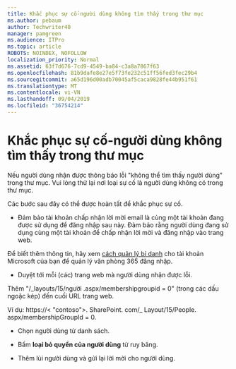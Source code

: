 ```yaml
---
title: Khắc phục sự cố-người dùng không tìm thấy trong thư mục
ms.author: pebaum
author: Techwriter40
manager: pamgreen
ms.audience: ITPro
ms.topic: article
ROBOTS: NOINDEX, NOFOLLOW
localization_priority: Normal
ms.assetid: 63f7d676-7cd9-4549-ba84-c3a8a7867f63
ms.openlocfilehash: 81b9dafe8e27e5f73fe232c51ff56fed3fec29b4
ms.sourcegitcommit: a65d196d00adb70045af5caca9828fe44b951f61
ms.translationtype: MT
ms.contentlocale: vi-VN
ms.lasthandoff: 09/04/2019
ms.locfileid: "36754214"
---
```

# <a name="troubleshoot-issue---user-not-found-in-directory"></a>Khắc phục sự cố-người dùng không tìm thấy trong thư mục

Nếu người dùng nhận được thông báo lỗi "không thể tìm thấy người dùng" trong thư mục. Vui lòng thử lại nơi loại sự cố là người dùng không có trong thư mục.

Các bước sau đây có thể được hoàn tất để khắc phục sự cố.

- Đảm bảo tài khoản chấp nhận lời mời email là cùng một tài khoản đang được sử dụng để đăng nhập sau này. Đảm bảo rằng người dùng đang sử dụng cùng một tài khoản để chấp nhận lời mời và đăng nhập vào trang web. 

Để biết thêm thông tin, hãy xem [cách quản lý bí danh</a> cho tài khoản Microsoft của bạn để quản lý văn phòng 365 đăng nhập](https://support.microsoft.com/help/12407/microsoft-account-how-to-manage-aliases). 

- Duyệt tới mỗi (các) trang web mà người dùng nhận được lỗi. 

Thêm "/_layouts/15/người .aspx/membershipgroupid = 0" (trong các dấu ngoặc kép) đến cuối URL trang web. 

Ví dụ: https://< "contoso">. SharePoint. com/_ Layout/15/People. aspx/membershipGroupId = 0.

- Chọn người dùng từ danh sách.

- Bấm **loại bỏ quyền của người dùng** từ ruy băng. 
-  Thêm lùi người dùng và gửi lại lời mời cho người dùng.

